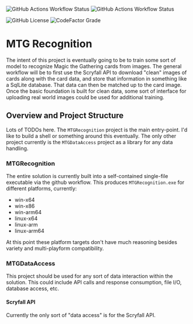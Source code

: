 ![GitHub Actions Workflow Status](https://img.shields.io/github/actions/workflow/status/jav76/MTG-Recognition-Model/Build.yml?style=for-the-badge&label=CI%20Build&link=https%3A%2F%2Fgithub.com%2Fjav76%2FMTG-Recognition-Model%2Factions%2Fworkflows%2FBuild.yml)
![GitHub Actions Workflow Status](https://img.shields.io/github/actions/workflow/status/jav76/MTG-Recognition-Model/Publish.yml?style=for-the-badge&label=Release%20Build&link=https%3A%2F%2Fgithub.com%2Fjav76%2FMTG-Recognition-Model%2Factions%2Fworkflows%2FPublish.yml)

![GitHub License](https://img.shields.io/github/license/jav76/MTG-Recognition-Model?style=for-the-badge&link=https%3A%2F%2Fgithub.com%2Fjav76%2FMTG-Recognition-Model%2Fblob%2Fmain%2FLICENSE)
![CodeFactor Grade](https://img.shields.io/codefactor/grade/github/jav76/MTG-Recognition-Model?style=for-the-badge&link=https%3A%2F%2Fwww.codefactor.io%2Frepository%2Fgithub%2Fjav76%2Fmtg-recognition-model%2Fstats)

# MTG Recognition

The intent of this project is eventually going to be to train some sort of model to recognize Magic the Gathering cards from images. 
The general workflow will be to first use the Scryfall API to download "clean" images of cards along with the card data, and store that information in something like a SqlLite database. That data can then be matched up to the card image. 
Once the basic foundation is built for clean data, some sort of interface for uploading real world images could be used for additional training.


## Overview and Project Structure

Lots of TODOs here. The `MTGRecognition` project is the main entry-point. I'd like to build a shell or something around this eventually. The only other project currently is the `MTGDataAccess` project as a library for any data handling.

### MTGRecognition

The entire solution is currently built into a self-contained single-file executable via the github workflow. This produces `MTGRecognition.exe` for different platforms, currently:

- win-x64
- win-x86
- win-arm64
- linux-x64
- linux-arm
- linux-arm64

At this point these platform targets don't have much reasoning besides variety and multi-playform compatibility.

### MTGDataAccess

This project should be used for any sort of data interaction within the solution. This could include API calls and response consumption, file I/O, database access, etc.

#### Scryfall API

Currently the only sort of "data access" is for the Scryfall API.


